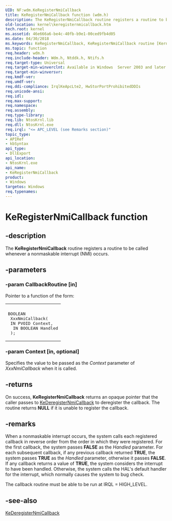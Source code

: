 ```yaml
---
UID: NF:wdm.KeRegisterNmiCallback
title: KeRegisterNmiCallback function (wdm.h)
description: The KeRegisterNmiCallback routine registers a routine to be called whenever a nonmaskable interrupt (NMI) occurs.
old-location: kernel\keregisternmicallback.htm
tech.root: kernel
ms.assetid: 46e666a6-be4c-40fb-b9e1-00ced9fb4d05
ms.date: 04/30/2018
ms.keywords: KeRegisterNmiCallback, KeRegisterNmiCallback routine [Kernel-Mode Driver Architecture], k105_4abdb9bc-8548-42f3-8305-c116ce15e0a4.xml, kernel.keregisternmicallback, wdm/KeRegisterNmiCallback
ms.topic: function
req.header: wdm.h
req.include-header: Wdm.h, Ntddk.h, Ntifs.h
req.target-type: Universal
req.target-min-winverclnt: Available in Windows  Server 2003 and later versions of Windows.
req.target-min-winversvr: 
req.kmdf-ver: 
req.umdf-ver: 
req.ddi-compliance: IrqlKeApcLte2, HwStorPortProhibitedDDIs
req.unicode-ansi: 
req.idl: 
req.max-support: 
req.namespace: 
req.assembly: 
req.type-library: 
req.lib: NtosKrnl.lib
req.dll: NtosKrnl.exe
req.irql: "<= APC_LEVEL (see Remarks section)"
topic_type:
- APIRef
- kbSyntax
api_type:
- DllExport
api_location:
- NtosKrnl.exe
api_name:
- KeRegisterNmiCallback
product:
- Windows
targetos: Windows
req.typenames: 
---
```


# KeRegisterNmiCallback function


## -description


The <b>KeRegisterNmiCallback</b> routine registers a routine to be called whenever a nonmaskable interrupt (NMI) occurs.


## -parameters




### -param CallbackRoutine [in]

Pointer to a function of the form:

<div class="code"><span codelanguage=""><table>
<tr>
<th></th>
</tr>
<tr>
<td>
<pre>BOOLEAN
 XxxNmiCallback(
 IN PVOID Context,
  IN BOOLEAN Handled
 );</pre>
</td>
</tr>
</table></span></div>

### -param Context [in, optional]

Specifies the value to be passed as the <i>Context</i> parameter of <i>XxxNmiCallback</i> when it is called.


## -returns



On success, <b>KeRegisterNmiCallback</b> returns an opaque pointer that the caller passes to <a href="https://docs.microsoft.com/windows-hardware/drivers/ddi/content/wdm/nf-wdm-kederegisternmicallback">KeDeregisterNmiCallback</a> to deregister the callback. The routine returns <b>NULL</b> if it is unable to register the callback.




## -remarks



When a nonmaskable interrupt occurs, the system calls each registered callback in reverse order from the order in which they were registered. For the first callback, the system passes <b>FALSE</b> as the <i>Handled</i> parameter. For each subsequent callback, if any previous callback returned <b>TRUE</b>, the system passes <b>TRUE</b> as the <i>Handled</i> parameter, otherwise it passes <b>FALSE</b>. If any callback returns a value of <b>TRUE</b>, the system considers the interrupt to have been handled. Otherwise, the system calls the HAL's default handler for the interrupt, which normally causes the system to bug check.

The callback routine must be able to be run at IRQL = HIGH_LEVEL. 




## -see-also




<a href="https://docs.microsoft.com/windows-hardware/drivers/ddi/content/wdm/nf-wdm-kederegisternmicallback">KeDeregisterNmiCallback</a>
 

 

